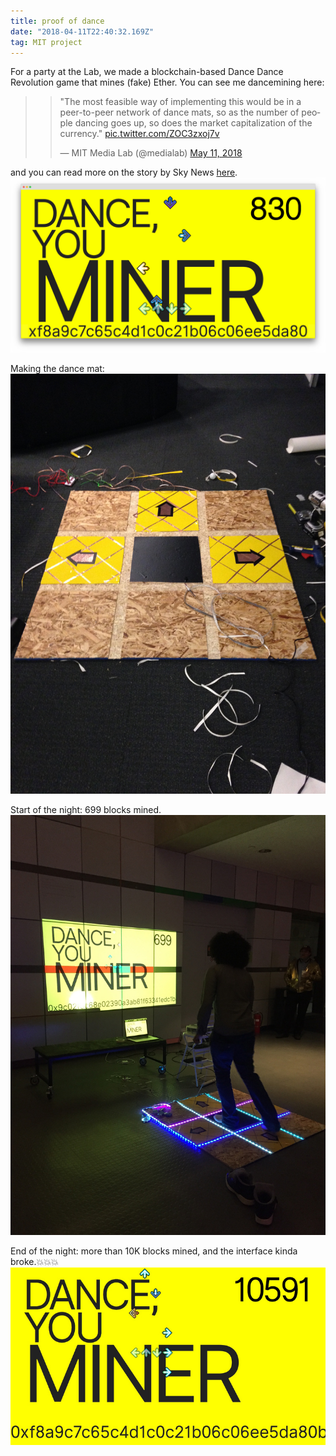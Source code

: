 ```yaml
---
title: proof of dance
date: "2018-04-11T22:40:32.169Z"
tag: MIT project
---
```


For a party at the Lab, we made a blockchain-based Dance Dance Revolution game that mines (fake) Ether. You can see me dancemining here:

> <blockquote class="twitter-tweet"><p lang="en" dir="ltr">&quot;The most feasible way of implementing this would be in a peer-to-peer network of dance mats, so as the number of people dancing goes up, so does the market capitalization of the currency.&quot; <a href="https://t.co/ZOC3zxoj7v">pic.twitter.com/ZOC3zxoj7v</a></p>&mdash; MIT Media Lab (@medialab) <a href="https://twitter.com/medialab/status/995030432163991552?ref_src=twsrc%5Etfw">May 11, 2018</a></blockquote>

and you can read more on the story by Sky News <a href="https://news.sky.com/story/in-the-future-youll-mine-cryptocurrency-by-dancing-11374514" target="_blank">here</a>.
![altcaption](proofofdance.png)

<span class="caption">Making the dance mat:</span>
![altcaption](proofofdance1.JPG)

<span class="caption">Start of the night: 699 blocks mined.</span>
![altcaption](2.jpg)

<span class="caption">End of the night: more than 10K blocks mined, and the interface kinda broke.💥💥💥</span>
![altcaption](3.jpg)
